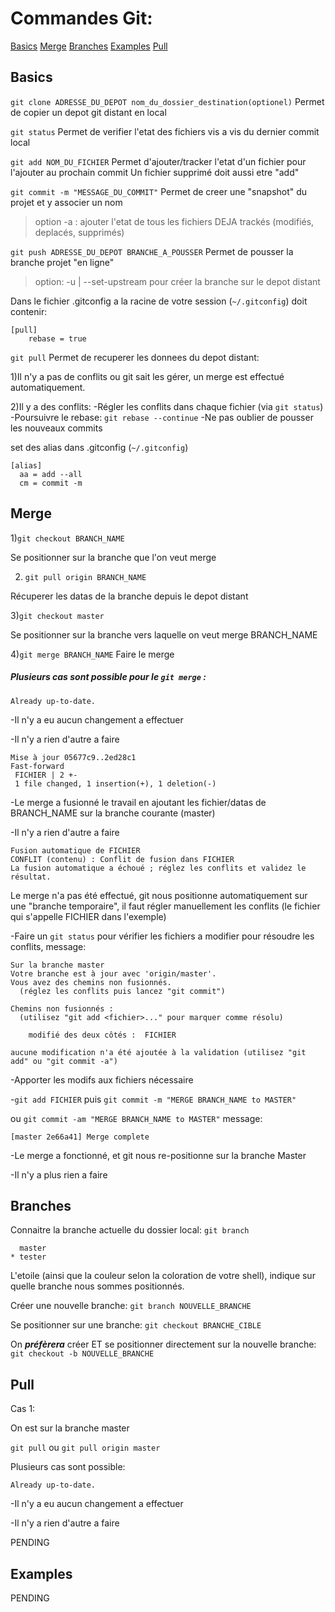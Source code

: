 # Commandes Git:

[Basics](#basics)
[Merge](#merge)
[Branches](#branches)
[Examples](#examples)
[Pull](#pull)


## Basics

`git clone ADRESSE_DU_DEPOT nom_du_dossier_destination(optionel)`
Permet de copier un depot git distant en local


`git status`
Permet de verifier l'etat des fichiers vis a vis du dernier commit local


`git add NOM_DU_FICHIER`
Permet d'ajouter/tracker l'etat d'un fichier pour l'ajouter au prochain commit 
Un fichier supprimé doit aussi etre "add"


`git commit -m "MESSAGE_DU_COMMIT"`
Permet de creer une "snapshot" du projet et y associer un nom
>option -a : ajouter l'etat de tous les fichiers DEJA trackés (modifiés, deplacés, supprimés)


`git push ADRESSE_DU_DEPOT BRANCHE_A_POUSSER`
Permet de pousser la branche projet "en ligne"
>option: -u | --set-upstream pour créer la branche sur le depot distant



Dans le fichier .gitconfig a la racine de votre session (`~/.gitconfig`) doit contenir:
```
[pull]
	rebase = true
```



`git pull`
Permet de recuperer les donnees du depot distant:

1)Il n'y a pas de conflits ou git sait les gérer, un merge est effectué automatiquement.

2)Il y a des conflits:
	-Régler les conflits dans chaque fichier (via `git status`)
	-Poursuivre le rebase: `git rebase --continue`
	-Ne pas oublier de pousser les nouveaux commits


set des alias dans .gitconfig (`~/.gitconfig`)
```
[alias]
  aa = add --all
  cm = commit -m
```




## Merge

1)`git checkout BRANCH_NAME` 

Se positionner sur la branche que l'on veut merge

2) `git pull origin BRANCH_NAME`

Récuperer les datas de la branche depuis le depot distant

3)`git checkout master`

Se positionner sur la branche vers laquelle on veut merge BRANCH_NAME

4)`git merge BRANCH_NAME`
Faire le merge


##### Plusieurs cas sont possible pour le `git merge` :

```Already up-to-date.```

-Il n'y a eu aucun changement a effectuer

-Il n'y a rien d'autre a faire



```
Mise à jour 05677c9..2ed28c1
Fast-forward
 FICHIER | 2 +-
 1 file changed, 1 insertion(+), 1 deletion(-)
 ```

-Le merge a fusionné le travail en ajoutant les fichier/datas de BRANCH_NAME sur la branche courante (master)

-Il n'y a rien d'autre a faire



```
Fusion automatique de FICHIER
CONFLIT (contenu) : Conflit de fusion dans FICHIER
La fusion automatique a échoué ; réglez les conflits et validez le résultat.
```

Le merge n'a pas été effectué, git nous positionne automatiquement sur une "branche temporaire", il faut régler manuellement les conflits (le fichier qui s'appelle FICHIER dans l'exemple)

-Faire un `git status` pour vérifier les fichiers a modifier pour résoudre les conflits, message:

```
Sur la branche master
Votre branche est à jour avec 'origin/master'.
Vous avez des chemins non fusionnés.
  (réglez les conflits puis lancez "git commit")

Chemins non fusionnés :
  (utilisez "git add <fichier>..." pour marquer comme résolu)

	modifié des deux côtés :  FICHIER

aucune modification n'a été ajoutée à la validation (utilisez "git add" ou "git commit -a")
```

-Apporter les modifs aux fichiers nécessaire

-`git add FICHIER` puis `git commit -m "MERGE BRANCH_NAME to MASTER"`

ou `git commit -am "MERGE BRANCH_NAME to MASTER"` message:

```[master 2e66a41] Merge complete```

-Le merge a fonctionné, et git nous re-positionne sur la branche Master

-Il n'y a plus rien a faire


## Branches

Connaitre la branche actuelle du dossier local:
`git branch` 

```
  master
* tester

```
L'etoile (ainsi que la couleur selon la coloration de votre shell), indique sur quelle branche nous sommes positionnés.

Créer une nouvelle branche:
`git branch NOUVELLE_BRANCHE`

Se positionner sur une branche:
`git checkout BRANCHE_CIBLE`


On ***préfèrera*** créer ET se positionner directement sur la nouvelle branche:
`git checkout -b NOUVELLE_BRANCHE`


## Pull

Cas 1:

On est sur la branche master

`git pull` ou `git pull origin master`


Plusieurs cas sont possible:

```Already up-to-date.```

-Il n'y a eu aucun changement a effectuer

-Il n'y a rien d'autre a faire

PENDING

## Examples


PENDING
<!--stackedit_data:
eyJoaXN0b3J5IjpbMTEwMDQ0MjE1Myw3MzA5OTgxMTZdfQ==
-->